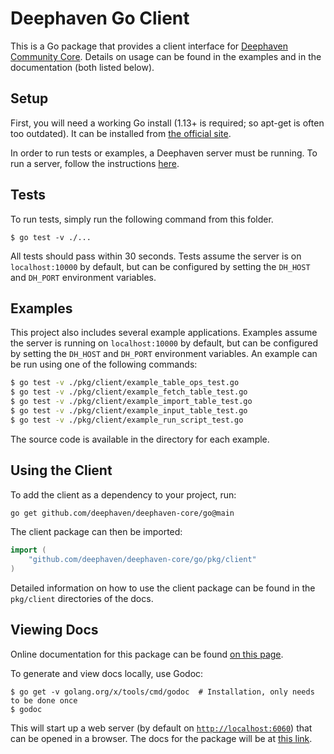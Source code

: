 # Deephaven Go Client

This is a Go package that provides a client interface for [Deephaven Community Core](https://github.com/deephaven/deephaven-core).
Details on usage can be found in the examples and in the documentation (both listed below).

## Setup

First, you will need a working Go install (1.13+ is required; so apt-get is often too outdated).
It can be installed from [the official site](https://go.dev/doc/install).

In order to run tests or examples, a Deephaven server must be running. 
To run a server, follow the instructions [here](https://github.com/deephaven/deephaven-core#run-deephaven).

## Tests

To run tests, simply run the following command from this folder.
```
$ go test -v ./...
```
All tests should pass within 30 seconds.
Tests assume the server is on `localhost:10000` by default, but can be configured by setting the `DH_HOST` and `DH_PORT` environment variables.

## Examples

This project also includes several example applications.
Examples assume the server is running on `localhost:10000` by default,
but can be configured by setting the `DH_HOST` and `DH_PORT` environment variables.
An example can be run using one of the following commands:
```bash
$ go test -v ./pkg/client/example_table_ops_test.go
$ go test -v ./pkg/client/example_fetch_table_test.go
$ go test -v ./pkg/client/example_import_table_test.go
$ go test -v ./pkg/client/example_input_table_test.go
$ go test -v ./pkg/client/example_run_script_test.go
```

The source code is available in the directory for each example.

## Using the Client

To add the client as a dependency to your project, run:
```bash
go get github.com/deephaven/deephaven-core/go@main
```
The client package can then be imported:
```go
import (
	"github.com/deephaven/deephaven-core/go/pkg/client"
)
```
Detailed information on how to use the client package can be found in the `pkg/client` directories of the docs.

## Viewing Docs

Online documentation for this package can be found [on this page](https://pkg.go.dev/github.com/deephaven/deephaven-core/go/).

To generate and view docs locally, use Godoc:
```
$ go get -v golang.org/x/tools/cmd/godoc  # Installation, only needs to be done once
$ godoc
```
This will start up a web server (by default on [`http://localhost:6060`](http://localhost:6060)) that can be opened in a browser.
The docs for the package will be at [this link](http://localhost:6060/pkg/github.com/deephaven/deephaven-core/go/pkg/client/).